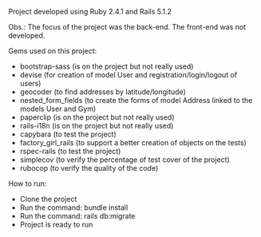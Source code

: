 Project developed using Ruby 2.4.1 and Rails 5.1.2

Obs.: The focus of the project was the back-end. The front-end was not developed.

Gems used on this project:

- bootstrap-sass (is on the project but not really used)
- devise (for creation of model User and registration/login/logout of users)
- geocoder (to find addresses by latitude/longitude)
- nested_form_fields (to create the forms of model Address linked to the models User and Gym)
- paperclip (is on the project but not really used)
- rails-i18n (is on the project but not really used)
- capybara (to test the project)
- factory_girl_rails (to support a better creation of objects on the tests)
- rspec-rails (to test the project)
- simplecov (to verify the percentage of test cover of the project)
- rubocop (to verify the quality of the code)

How to run:

- Clone the project
- Run the command: bundle install
- Run the command: rails db:migrate
- Project is ready to run